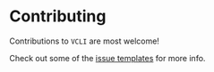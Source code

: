 # Contributing

Contributions to `VCLI` are most welcome!

Check out some of the [issue templates](./.github/ISSUE_TEMPLATE/) for more info.
